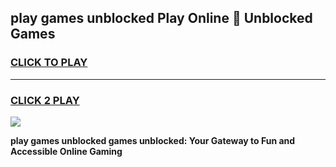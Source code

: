 
## play games unblocked Play Online 👋 Unblocked Games
<h3>
<a href="https://premium.freeplayer.one?title=play_games_unblocked&ref=19F">CLICK TO PLAY</a></h3>
<hr>

<h3>
<a href="https://premium.freeplayer.one?title=play_games_unblocked&ref=19F">CLICK 2 PLAY</a>
  
</h3>

<a href="https://premium.freeplayer.one?title=play_games_unblocked&ref=19F"><img src="https://clearcache.store/games.png"></a>


**play games unblocked games unblocked: Your Gateway to Fun and Accessible Online Gaming**

